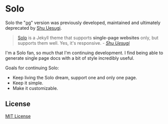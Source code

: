 # Solo

Solo the "[og](http://chibicode.github.io/solo)" version was previously developed, maintained and ultimately deprecated by [Shu Uesugi](https://github.com/chibicode).

> [Solo](http://chibicode.github.io/solo) is a Jekyll theme that supports **single-page websites** only, but supports them well. Yes, it's responsive. - _[Shu Uesugi](https://github.com/chibicode)_

I'm a Solo fan, so much that I'm continuing development. I find being able to generate single page docs with a bit of style incredibly useful.

Goals for continuing Solo:

* Keep living the Solo dream, support one and only one page.
* Keep it simple.
* Make it customizable.

## License

[MIT License](http://chibicode.mit-license.org/)
